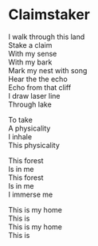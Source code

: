 # Claimstaker  

I walk through this land  
Stake a claim  
With my sense  
With my bark  
Mark my nest with song  
Hear the the echo  
Echo from that cliff  
I draw laser line  
Through lake  

To take  
A physicality  
I inhale  
This physicality  

This forest  
Is in me  
This forest  
Is in me  
I immerse me  

This is my home  
This is  
This is my home  
This is  
